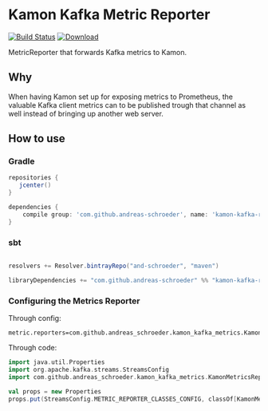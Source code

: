 # Kamon Kafka Metric Reporter

[![Build Status](https://travis-ci.org/andreas-schroeder/kamon-kafka-reporter.svg?branch=master)](https://travis-ci.org/andreas-schroeder/kamon-kafka-reporter)
[![Download](https://api.bintray.com/packages/and-schroeder/maven/kamon-kafka-reporter/images/download.svg)](https://bintray.com/and-schroeder/maven/kamon-kafka-reporter/_latestVersion)

MetricReporter that forwards Kafka metrics to Kamon.

## Why

When having Kamon set up for exposing metrics to Prometheus, the valuable Kafka client metrics can to be published
trough that channel as well instead of bringing up another web server.

## How to use

### Gradle

```groovy
repositories {
   jcenter()
}

dependencies {
    compile group: 'com.github.andreas-schroeder', name: 'kamon-kafka-reporter_2.12', version: '0.0.0'
}
```

### sbt

```scala

resolvers += Resolver.bintrayRepo("and-schroeder", "maven")

libraryDependencies += "com.github.andreas-schroeder" %% "kamon-kafka-reporter" % "0.0.0"
```

### Configuring the Metrics Reporter

Through config:
```
metric.reporters=com.github.andreas_schroeder.kamon_kafka_metrics.KamonMetricsReporter
```

Through code:
```scala
import java.util.Properties
import org.apache.kafka.streams.StreamsConfig
import com.github.andreas_schroeder.kamon_kafka_metrics.KamonMetricsReporter

val props = new Properties
props.put(StreamsConfig.METRIC_REPORTER_CLASSES_CONFIG, classOf[KamonMetricsReporter].getName)
```

